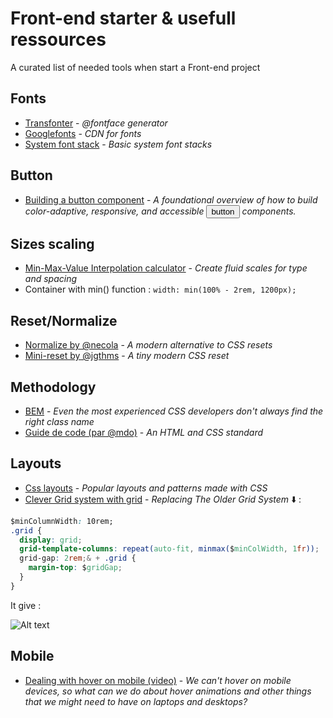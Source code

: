 # Front-end starter & usefull ressources
A curated list of needed tools when start a Front-end project

## Fonts

* [Transfonter](https://transfonter.org/) - _@fontface generator_
* [Googlefonts](https://fonts.google.com/) - _CDN for fonts_
* [System font stack](https://systemfontstack.com) - _Basic system font stacks_

## Button

* [Building a button component](https://web.dev/building-a-button-component/) - _A foundational overview of how to build color-adaptive, responsive, and accessible <button>button</button> components._

## Sizes scaling

* [Min-Max-Value Interpolation calculator](https://min-max-calculator.9elements.com/) - _Create fluid scales for type and spacing_
* Container with min() function : `width: min(100% - 2rem, 1200px);`


## Reset/Normalize
* [Normalize by @necola](https://github.com/necolas/normalize.css) - _A modern alternative to CSS resets_
* [Mini-reset by @jgthms](https://github.com/jgthms/minireset.css) - _A tiny modern CSS reset_

## Methodology

* [BEM](https://9elements.com/bem-cheat-sheet/) - _Even the most experienced CSS developers don't always find the right class name_
* [Guide de code (par @mdo)](https://pixelastic.github.io/code-guide/) - _An HTML and CSS standard_

## Layouts

* [Css layouts](https://csslayout.io/) - _Popular layouts and patterns made with CSS_
* [Clever Grid system with grid](https://medium.com/@aparnamovva/12-modern-css-techniques-for-older-css-problems-df4d6d543fea#69cc) - _Replacing The Older Grid System_  ⬇️ :
```css
$minColumnWidth: 10rem;
.grid {
  display: grid;
  grid-template-columns: repeat(auto-fit, minmax($minColWidth, 1fr));
  grid-gap: 2rem;& + .grid {
    margin-top: $gridGap;
  }
}
```
It give : 

![Alt text](https://miro.medium.com/max/700/1*Td7psaqT8PHzKeHo806XnQ.png "grid result")




## Mobile

* [Dealing with hover on mobile (video)](https://www.youtube.com/watch?v=uuluAyw9AI0) - _We can't hover on mobile devices, so what can we do about hover animations and other things that we might need to have on laptops and desktops?_